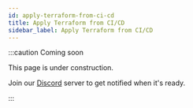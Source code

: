 ```yaml
---
id: apply-terraform-from-ci-cd
title: Apply Terraform from CI/CD
sidebar_label: Apply Terraform from CI/CD
---
```


:::caution Coming soon

This page is under construction.

Join our [Discord](https://discord.traxion.dev/) server to get notified when it's ready.

:::
